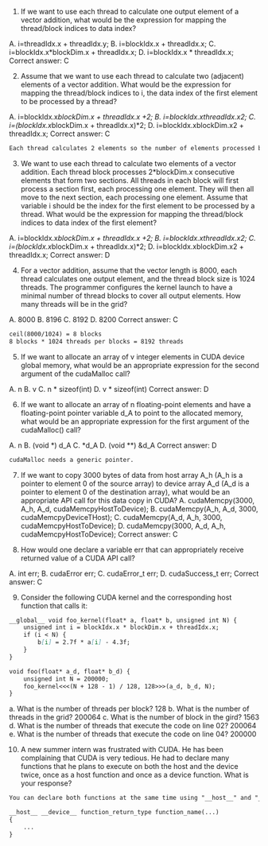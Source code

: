 1. If we want to use each thread to calculate one output element of a vector addition, what would be the expression for mapping the thread/block indices to data index?

A. i=threadIdx.x + threadIdx.y;
B. i=blockIdx.x + threadIdx.x;
C. i=blockIdx.x*blockDim.x + threadIdx.x;
D. i=blockIdx.x * threadIdx.x;
Correct answer: C

2. Assume that we want to use each thread to calculate two (adjacent) elements of a vector addition. What would be the expression for mapping the thread/block indices to i, the data index of the first element to be processed by a thread?

A. i=blockIdx.x*blockDim.x + threadIdx.x +2;
B. i=blockIdx.xthreadIdx.x2;
C. i=(blockIdx.x*blockDim.x + threadIdx.x)*2;
D. i=blockIdx.xblockDim.x2 + threadIdx.x;
Correct answer: C

```markdown
Each thread calculates 2 elements so the number of elements processed by the previous threads are doubled.  
``` 
3. We want to use each thread to calculate two elements of a vector addition. Each thread block processes 2*blockDim.x consecutive elements that form two sections. All threads in each block will first process a section first, each processing one element. They will then all move to the next section, each processing one element. Assume that variable i should be the index for the first element to be processed by a thread. What would be the expression for mapping the thread/block indices to data index of the first element?

A. i=blockIdx.x*blockDim.x + threadIdx.x +2;
B. i=blockIdx.xthreadIdx.x2;
C. i=(blockIdx.x*blockDim.x + threadIdx.x)*2;
D. i=blockIdx.xblockDim.x2 + threadIdx.x;
Correct answer: D

4. For a vector addition, assume that the vector length is 8000, each thread calculates one output element, and the thread block size is 1024 threads. The programmer configures the kernel launch to have a minimal number of thread blocks to cover all output elements. How many threads will be in the grid?

A. 8000
B. 8196
C. 8192
D. 8200
Correct answer: C


```markdown
ceil(8000/1024) = 8 blocks
8 blocks * 1024 threads per blocks = 8192 threads 
``` 

5. If we want to allocate an array of v integer elements in CUDA device global memory, what would be an appropriate expression for the second argument of the cudaMalloc call?

A. n
B. v
C. n * sizeof(int)
D. v * sizeof(int)
Correct answer: D

6. If we want to allocate an array of n floating-point elements and have a floating-point pointer variable d_A to point to the allocated memory, what would be an appropriate expression for the first argument of the cudaMalloc() call?

A. n
B. (void *) d_A
C. *d_A
D. (void **) &d_A
Correct answer: D

```markdown
cudaMalloc needs a generic pointer.
```

7. If we want to copy 3000 bytes of data from host array A_h (A_h is a pointer to element 0 of the source array) to device array A_d (A_d is a pointer to element 0 of the destination array), what would be an appropriate API call for this data copy in CUDA?
A. cudaMemcpy(3000, A_h, A_d, cudaMemcpyHostToDevice);
B. cudaMemcpy(A_h, A_d, 3000, cudaMemcpyDeviceTHost);
C. cudaMemcpy(A_d, A_h, 3000, cudaMemcpyHostToDevice);
D. cudaMemcpy(3000, A_d, A_h, cudaMemcpyHostToDevice);
Correct answer: C

8. How would one declare a variable err that can appropriately receive returned value of a CUDA API call?

A. int err;
B. cudaError err;
C. cudaError_t err;
D. cudaSuccess_t err;
Correct answer: C

9. Consider the following CUDA kernel and the corresponding host function that calls it:
```markdown
__global__ void foo_kernel(float* a, float* b, unsigned int N) {
    unsigned int i = blockIdx.x * blockDim.x + threadIdx.x;
    if (i < N) {
        b[i] = 2.7f * a[i] - 4.3f;
    }
}

void foo(float* a_d, float* b_d) {
    unsigned int N = 200000;
    foo_kernel<<<(N + 128 - 1) / 128, 128>>>(a_d, b_d, N);
}
```

a. What is the number of threads per block? 128
b. What is the number of threads in the grid? 200064
c. What is the number of block in the gird? 1563
d. What is the number of threads that execute the code on line 02? 200064
e. What is the number of threads that execute the code on line 04? 200000

10. A new summer intern was frustrated with CUDA. He has been complaining that CUDA is very tedious. He had to declare many functions that he plans to execute on both the host and the device twice, once as a host function and once as a device function. What is your response?

```markdown
You can declare both functions at the same time using "__host__" and "__device__" before function declaration.

__host__ __device__ function_return_type function_name(...) 
{
    ...
}
```